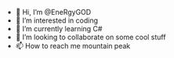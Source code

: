 - 👋 Hi, I’m @EneRgyGOD
- 👀 I’m interested in coding
- 🌱 I’m currently learning C#
- 💞️ I’m looking to collaborate on some cool stuff
- 📫 How to reach me mountain peak

<!---
EneRgyGOD/EneRgyGOD is a ✨ special ✨ repository because its `README.md` (this file) appears on your GitHub profile.
You can click the Preview link to take a look at your changes.
--->
